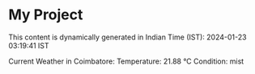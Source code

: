 # My Project

This content is dynamically generated in Indian Time (IST): 2024-01-23 03:19:41 IST


Current Weather in Coimbatore:
Temperature: 21.88 °C
Condition: mist
